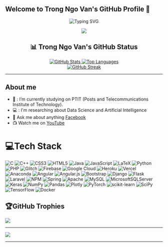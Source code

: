 
## Welcome to Trong Ngo Van's GitHub Profile 👋
<p align="center">
   <a href="https://www.facebook.com/ngovantrong1308?locale=vi_VN" target="_blank" style="text-decoration: none;">
    <img src="https://readme-typing-svg.demolab.com?font=Georgia&size=24&duration=1000&pause=100&multiline=true&width=500&height=100&lines=I'm+Trong%2C+Ngo+Van.;I+research+about+Data+Science+and+AI!+%F0%9F%9A%80" 
      alt="Typing SVG" />
  </a>
</p>

<p align="center">
  <a href="https://github.com/TrongNgoVan">
    <img src="https://github-stats-alpha.vercel.app/api?username=TrongNgoVan&cc=22272e&tc=37BCF6&ic=fff&bc=0000">
  </a>
</p>

<div align="center">
  <h2>📊 Trong Ngo Van's GitHub Status</h2>
    <a href="https://github-readme-stats.vercel.app/api?username=TrongNgoVan&theme=blue-green&hide_border=false&include_all_commits=false&count_private=false" target="_blank">
      <img src="https://github-readme-stats.vercel.app/api?username=TrongNgoVan&theme=blue-green&hide_border=false&include_all_commits=false&count_private=false&hide=contribs" alt="GitHub Stats" />
    </a>
    <a href="https://github-readme-stats.vercel.app/api/top-langs/?username=TrongNgoVan&theme=blue-green&hide_border=false&include_all_commits=false&count_private=false&layout=compact" target="_blank">
     <img src="https://github-readme-stats.vercel.app/api/top-langs/?username=TrongNgoVan&theme=blue-green&hide_border=false&include_all_commits=false&count_private=false&layout=compact" alt="Top Languages" />
    </a>
</div>

<div align="center">
  <a href="https://github-readme-streak-stats.herokuapp.com/?user=TrongNgoVan&theme=blue-green&hide_border=false" target="_blank">
    <img src="https://github-readme-streak-stats.herokuapp.com/?user=TrongNgoVan&theme=blue-green&hide_border=false" alt="GitHub Streak" />
  </a>
</div>

---

## About me ##
- 💼 :  I’m currently studying on PTIT (Posts and Telecommunications Institute of Technology).
- 💻 :  I'm researching about Data Science and Artificial Intelligence
- 💬 Ask me about anything [Facebook](https://www.facebook.com/ngovantrong1308?locale=vi_VN) 
- 📺 Watch me on [YouTube](https://www.youtube.com/@Trong_NV)



# 💻Tech Stack
![C](https://img.shields.io/badge/c-%2300599C.svg?style=for-the-badge&logo=c&logoColor=white) ![C++](https://img.shields.io/badge/c++-%2300599C.svg?style=for-the-badge&logo=c%2B%2B&logoColor=white) ![CSS3](https://img.shields.io/badge/css3-%231572B6.svg?style=for-the-badge&logo=css3&logoColor=white) ![HTML5](https://img.shields.io/badge/html5-%23E34F26.svg?style=for-the-badge&logo=html5&logoColor=white) ![Java](https://img.shields.io/badge/java-%23ED8B00.svg?style=for-the-badge&logo=java&logoColor=white) ![JavaScript](https://img.shields.io/badge/javascript-%23323330.svg?style=for-the-badge&logo=javascript&logoColor=%23F7DF1E) ![LaTeX](https://img.shields.io/badge/latex-%23008080.svg?style=for-the-badge&logo=latex&logoColor=white) ![Python](https://img.shields.io/badge/python-3670A0?style=for-the-badge&logo=python&logoColor=ffdd54) ![PHP](https://img.shields.io/badge/php-%23777BB4.svg?style=for-the-badge&logo=php&logoColor=white) ![Glitch](https://img.shields.io/badge/glitch-%233333FF.svg?style=for-the-badge&logo=glitch&logoColor=white) ![Firebase](https://img.shields.io/badge/firebase-%23039BE5.svg?style=for-the-badge&logo=firebase) ![Google Cloud](https://img.shields.io/badge/Google%20Cloud-%234285F4.svg?style=for-the-badge&logo=google-cloud&logoColor=white) ![Heroku](https://img.shields.io/badge/heroku-%23430098.svg?style=for-the-badge&logo=heroku&logoColor=white) ![Vercel](https://img.shields.io/badge/vercel-%23000000.svg?style=for-the-badge&logo=vercel&logoColor=white) ![Anaconda](https://img.shields.io/badge/Anaconda-%2344A833.svg?style=for-the-badge&logo=anaconda&logoColor=white) ![Angular](https://img.shields.io/badge/angular-%23DD0031.svg?style=for-the-badge&logo=angular&logoColor=white) ![Angular.js](https://img.shields.io/badge/angular.js-%23E23237.svg?style=for-the-badge&logo=angularjs&logoColor=white) ![Bootstrap](https://img.shields.io/badge/bootstrap-%23563D7C.svg?style=for-the-badge&logo=bootstrap&logoColor=white) ![Django](https://img.shields.io/badge/django-%23092E20.svg?style=for-the-badge&logo=django&logoColor=white) ![Flask](https://img.shields.io/badge/flask-%23000.svg?style=for-the-badge&logo=flask&logoColor=white) ![Laravel](https://img.shields.io/badge/laravel-%23FF2D20.svg?style=for-the-badge&logo=laravel&logoColor=white) ![NPM](https://img.shields.io/badge/NPM-%23000000.svg?style=for-the-badge&logo=npm&logoColor=white) ![Spring](https://img.shields.io/badge/spring-%236DB33F.svg?style=for-the-badge&logo=spring&logoColor=white) ![Apache](https://img.shields.io/badge/apache-%23D42029.svg?style=for-the-badge&logo=apache&logoColor=white) ![MySQL](https://img.shields.io/badge/mysql-%2300f.svg?style=for-the-badge&logo=mysql&logoColor=white) ![MicrosoftSQLServer](https://img.shields.io/badge/Microsoft%20SQL%20Sever-CC2927?style=for-the-badge&logo=microsoft%20sql%20server&logoColor=white) ![Keras](https://img.shields.io/badge/Keras-%23D00000.svg?style=for-the-badge&logo=Keras&logoColor=white) ![NumPy](https://img.shields.io/badge/numpy-%23013243.svg?style=for-the-badge&logo=numpy&logoColor=white) ![Pandas](https://img.shields.io/badge/pandas-%23150458.svg?style=for-the-badge&logo=pandas&logoColor=white) ![Plotly](https://img.shields.io/badge/Plotly-%233F4F75.svg?style=for-the-badge&logo=plotly&logoColor=white) ![PyTorch](https://img.shields.io/badge/PyTorch-%23EE4C2C.svg?style=for-the-badge&logo=PyTorch&logoColor=white) ![scikit-learn](https://img.shields.io/badge/scikit--learn-%23F7931E.svg?style=for-the-badge&logo=scikit-learn&logoColor=white) ![SciPy](https://img.shields.io/badge/SciPy-%230C55A5.svg?style=for-the-badge&logo=scipy&logoColor=%white) ![TensorFlow](https://img.shields.io/badge/TensorFlow-%23FF6F00.svg?style=for-the-badge&logo=TensorFlow&logoColor=white) ![Docker](https://img.shields.io/badge/docker-%230db7ed.svg?style=for-the-badge&logo=docker&logoColor=white)

## 🏆GitHub Trophies
![](https://github-trophies.vercel.app/?username=TrongNgoVan&theme=radical&no-frame=false&no-bg=false&margin-w=4)

---
[![](https://visitcount.itsvg.in/api?id=TrongNgoVan&icon=0&color=0)](https://visitcount.itsvg.in)



---

